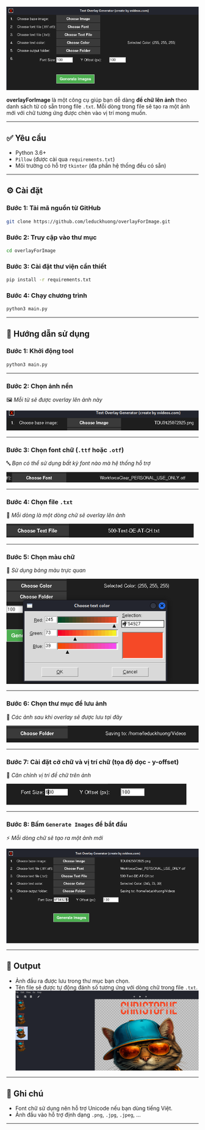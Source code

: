 ![overlayForImage](images/1.png)


**overlayForImage** là một công cụ giúp bạn dễ dàng **đề chữ lên ảnh** theo danh sách từ có sẵn trong file `.txt`. Mỗi dòng trong file sẽ tạo ra một ảnh mới với chữ tương ứng được chèn vào vị trí mong muốn.

---

## ✅ Yêu cầu

- Python 3.6+
- `Pillow` (được cài qua `requirements.txt`)
- Môi trường có hỗ trợ `tkinter` (đa phần hệ thống đều có sẵn)

---

## ⚙️ Cài đặt

### Bước 1: Tải mã nguồn từ GitHub

```bash
git clone https://github.com/leduckhuong/overlayForImage.git
````

### Bước 2: Truy cập vào thư mục

```bash
cd overlayForImage
```

### Bước 3: Cài đặt thư viện cần thiết

```bash
pip install -r requirements.txt
```

### Bước 4: Chạy chương trình

```bash
python3 main.py
```

---

## 🚀 Hướng dẫn sử dụng

### Bước 1: Khởi động tool

```bash
python3 main.py
```

---

### Bước 2: Chọn ảnh nền

🖼️ *Mỗi từ sẽ được overlay lên ảnh này*

![overlayForImage](images/2.png)

---

### Bước 3: Chọn font chữ (`.ttf` hoặc `.otf`)

🔤 *Bạn có thể sử dụng bất kỳ font nào mà hệ thống hỗ trợ*

![overlayForImage](images/3.png)

---

### Bước 4: Chọn file `.txt`

📄 *Mỗi dòng là một dòng chữ sẽ overlay lên ảnh*

![overlayForImage](images/4.png)

---

### Bước 5: Chọn màu chữ

🎨 *Sử dụng bảng màu trực quan*

![overlayForImage](images/5.png)

---

### Bước 6: Chọn thư mục để lưu ảnh

📁 *Các ảnh sau khi overlay sẽ được lưu tại đây*

![overlayForImage](images/6.png)

---

### Bước 7: Cài đặt cỡ chữ và vị trí chữ (tọa độ dọc - y-offset)

🧮 *Căn chỉnh vị trí đề chữ trên ảnh*

![overlayForImage](images/7.png)

---

### Bước 8: Bấm `Generate Images` để bắt đầu

⚡ *Mỗi dòng chữ sẽ tạo ra một ảnh mới*

![overlayForImage](images/8.png)

---

## 📂 Output

* Ảnh đầu ra được lưu trong thư mục bạn chọn.
* Tên file sẽ được tự động đánh số tương ứng với dòng chữ trong file `.txt`.
![overlayForImage](images/9.png)
---

## 📌 Ghi chú

* Font chữ sử dụng nên hỗ trợ Unicode nếu bạn dùng tiếng Việt.
* Ảnh đầu vào hỗ trợ định dạng `.png`, `.jpg`, `.jpeg`, ...

---

